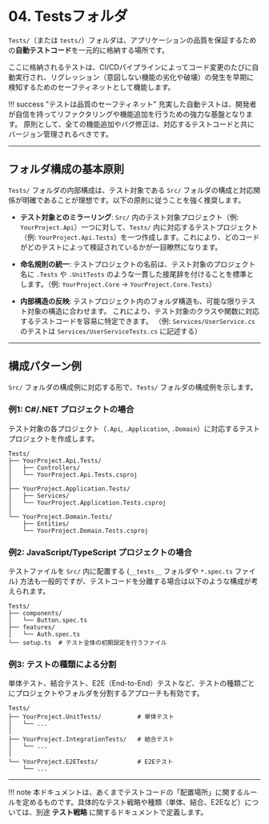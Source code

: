 # 04. Testsフォルダ

`Tests/`（または `tests/`）フォルダは、アプリケーションの品質を保証するための**自動テストコード**を一元的に格納する場所です。

ここに格納されるテストは、CI/CDパイプラインによってコード変更のたびに自動実行され、リグレッション（意図しない機能の劣化や破壊）の発生を早期に検知するためのセーフティネットとして機能します。

!!! success "テストは品質のセーフティネット"
充実した自動テストは、開発者が自信を持ってリファクタリングや機能追加を行うための強力な基盤となります。
原則として、全ての機能追加やバグ修正は、対応するテストコードと共にバージョン管理されるべきです。

---

## フォルダ構成の基本原則

`Tests/` フォルダの内部構成は、テスト対象である `Src/` フォルダの構成と対応関係が明確であることが理想です。以下の原則に従うことを強く推奨します。

- **テスト対象とのミラーリング**:
  `Src/` 内のテスト対象プロジェクト（例: `YourProject.Api`）一つに対して、`Tests/` 内に対応するテストプロジェクト（例: `YourProject.Api.Tests`）を一つ作成します。これにより、どのコードがどのテストによって検証されているかが一目瞭然になります。

- **命名規則の統一**:
  テストプロジェクトの名前は、テスト対象のプロジェクト名に `.Tests` や `.UnitTests` のような一貫した接尾辞を付けることを標準とします。（例: `YourProject.Core` → `YourProject.Core.Tests`）

- **内部構造の反映**:
  テストプロジェクト内のフォルダ構造も、可能な限りテスト対象の構造に合わせます。
  これにより、テスト対象のクラスや関数に対応するテストコードを容易に特定できます。
  （例: `Services/UserService.cs` のテストは `Services/UserServiceTests.cs` に記述する）

---

## 構成パターン例

`Src/` フォルダの構成例に対応する形で、`Tests/` フォルダの構成例を示します。

### 例1: C#/.NET プロジェクトの場合

テスト対象の各プロジェクト（`.Api`, `.Application`, `.Domain`）に対応するテストプロジェクトを作成します。

```text
Tests/
├── YourProject.Api.Tests/
│   ├── Controllers/
│   └── YourProject.Api.Tests.csproj
│
├── YourProject.Application.Tests/
│   ├── Services/
│   └── YourProject.Application.Tests.csproj
│
└── YourProject.Domain.Tests/
    ├── Entities/
    └── YourProject.Domain.Tests.csproj
```

### 例2: JavaScript/TypeScript プロジェクトの場合

テストファイルを `Src/` 内に配置する (`__tests__` フォルダや `*.spec.ts` ファイル) 方法も一般的ですが、テストコードを分離する場合は以下のような構成が考えられます。

```text
Tests/
├── components/
│   └── Button.spec.ts
├── features/
│   └── Auth.spec.ts
└── setup.ts  # テスト全体の初期設定を行うファイル
```

### 例3: テストの種類による分割

単体テスト、結合テスト、E2E（End-to-End）テストなど、テストの種類ごとにプロジェクトやフォルダを分割するアプローチも有効です。

```text
Tests/
├── YourProject.UnitTests/          # 単体テスト
│   └── ...
│
├── YourProject.IntegrationTests/   # 結合テスト
│   └── ...
│
└── YourProject.E2ETests/           # E2Eテスト
    └── ...
```

---

!!! note
本ドキュメントは、あくまでテストコードの「配置場所」に関するルールを定めるものです。具体的なテスト戦略や種類（単体、結合、E2Eなど）については、別途 **テスト戦略** に関するドキュメントで定義します。
